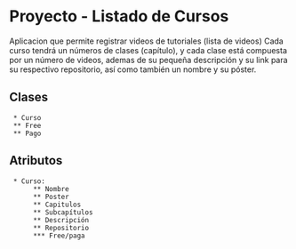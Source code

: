 <!-- POO: Es la abtracción del problema a solucionar y llevarlo a código
     en forma de objetos-->


# Proyecto - Listado de Cursos

Aplicacion que permite registrar videos de tutoriales (lista de videos)
Cada curso tendrá un números de clases (capítulo), y cada clase está compuesta por un número de videos, ademas de su pequeña descripción y su link para su respectivo repositorio, así como también un nombre y su póster.


## Clases
     * Curso
     ** Free
     ** Pago


## Atributos 
     * Curso:
          ** Nombre
          ** Poster
          ** Capitulos
          ** Subcapítulos
          ** Descripción
          ** Repositorio
          *** Free/paga